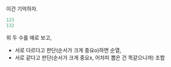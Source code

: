 이건 기억하자.

```java
123
132
```
위 두 수를 예로 보고,
* 서로 다르다고 판단(순서가 크게 중요o)하면 순열,
* 서로 같다고 판단(순서가 크게 중요x, 어차피 뽑은 건 똑같으니까) 조합